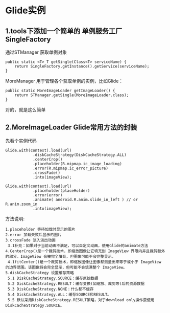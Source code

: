 # Glide实例

## 1.tools下添加一个简单的 单例服务工厂 SingleFactory

通过STManager 获取单例对象
```
public static <T> T getSingle(Class<T> serviceName) {
    return SingleFactory.getInstance().getService(serviceName);
}
```

MoreManager 用于管理各个获取单例的实例，比如Glide：
```
public static MoreImageLoader getImageLoader() {
    return STManager.getSingle(MoreImageLoader.class);
}
```

对的，就是这么简单

## 2.MoreImageLoader Glide常用方法的封装
先看个实例代码
```
Glide.with(context).load(url)
            .diskCacheStrategy(DiskCacheStrategy.ALL)
            .centerCrop()
            .placeholder(R.mipmap.ic_image_loading)
            .error(R.mipmap.ic_error_picture)
            .crossFade()
            .into(imageView);

Glide.with(context).load(url)
            .placeholder(placeHolder)
            .error(error)
            .animate( android.R.anim.slide_in_left ) // or R.anim.zoom_in
            .into(imageView);

```

方法说明:

    1.placeholder 等待加载时显示的图片
    2.error 加载失败后显示的图片
    3.crossFade 淡入淡出动画
     3.1补充：如果对于当前动画不满足，可以自定义动画，使用Glide的animate方法
    4.CenterCrop()是一个裁剪技术，即缩放图像让它填充到 ImageView 界限内并且裁剪额外的部分。ImageView 会被完全填充，但图像可能不会完整显示。
     4.1fitCenter()是一个裁剪技术，即缩放图像让图像都测量出来等于或小于 ImageView 的边界范围。该图像将会完全显示，但可能不会填满整个 ImageView。
    5.diskCacheStrategy 设置缓存策略
     5.1 DiskCacheStrategy.SOURCE：缓存原始数据
     5.2 DiskCacheStrategy.RESULT：缓存变换(如缩放、裁剪等)后的资源数据
     5.3 DiskCacheStrategy.NONE：什么都不缓存
     5.4 DiskCacheStrategy.ALL：缓存SOURCE和RESULT。
     5.5 默认采用DiskCacheStrategy.RESULT策略，对于download only操作要使用DiskCacheStrategy.SOURCE。